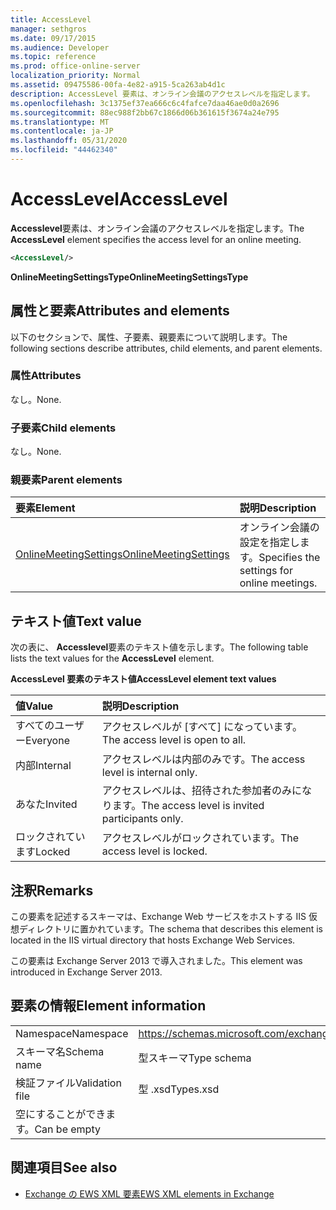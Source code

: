 ```yaml
---
title: AccessLevel
manager: sethgros
ms.date: 09/17/2015
ms.audience: Developer
ms.topic: reference
ms.prod: office-online-server
localization_priority: Normal
ms.assetid: 09475586-00fa-4e82-a915-5ca263ab4d1c
description: AccessLevel 要素は、オンライン会議のアクセスレベルを指定します。
ms.openlocfilehash: 3c1375ef37ea666c6c4fafce7daa46ae0d0a2696
ms.sourcegitcommit: 88ec988f2bb67c1866d06b361615f3674a24e795
ms.translationtype: MT
ms.contentlocale: ja-JP
ms.lasthandoff: 05/31/2020
ms.locfileid: "44462340"
---
```

# <a name="accesslevel"></a><span data-ttu-id="476f7-103">AccessLevel</span><span class="sxs-lookup"><span data-stu-id="476f7-103">AccessLevel</span></span>

<span data-ttu-id="476f7-104">**Accesslevel**要素は、オンライン会議のアクセスレベルを指定します。</span><span class="sxs-lookup"><span data-stu-id="476f7-104">The **AccessLevel** element specifies the access level for an online meeting.</span></span> 
  
```XML
<AccessLevel/>
```

 <span data-ttu-id="476f7-105">**OnlineMeetingSettingsType**</span><span class="sxs-lookup"><span data-stu-id="476f7-105">**OnlineMeetingSettingsType**</span></span>
## <a name="attributes-and-elements"></a><span data-ttu-id="476f7-106">属性と要素</span><span class="sxs-lookup"><span data-stu-id="476f7-106">Attributes and elements</span></span>

<span data-ttu-id="476f7-107">以下のセクションで、属性、子要素、親要素について説明します。</span><span class="sxs-lookup"><span data-stu-id="476f7-107">The following sections describe attributes, child elements, and parent elements.</span></span>
  
### <a name="attributes"></a><span data-ttu-id="476f7-108">属性</span><span class="sxs-lookup"><span data-stu-id="476f7-108">Attributes</span></span>

<span data-ttu-id="476f7-109">なし。</span><span class="sxs-lookup"><span data-stu-id="476f7-109">None.</span></span>
  
### <a name="child-elements"></a><span data-ttu-id="476f7-110">子要素</span><span class="sxs-lookup"><span data-stu-id="476f7-110">Child elements</span></span>

<span data-ttu-id="476f7-111">なし。</span><span class="sxs-lookup"><span data-stu-id="476f7-111">None.</span></span>
  
### <a name="parent-elements"></a><span data-ttu-id="476f7-112">親要素</span><span class="sxs-lookup"><span data-stu-id="476f7-112">Parent elements</span></span>

|<span data-ttu-id="476f7-113">**要素**</span><span class="sxs-lookup"><span data-stu-id="476f7-113">**Element**</span></span>|<span data-ttu-id="476f7-114">**説明**</span><span class="sxs-lookup"><span data-stu-id="476f7-114">**Description**</span></span>|
|:-----|:-----|
|[<span data-ttu-id="476f7-115">OnlineMeetingSettings</span><span class="sxs-lookup"><span data-stu-id="476f7-115">OnlineMeetingSettings</span></span>](onlinemeetingsettings.md) <br/> |<span data-ttu-id="476f7-116">オンライン会議の設定を指定します。</span><span class="sxs-lookup"><span data-stu-id="476f7-116">Specifies the settings for online meetings.</span></span>  <br/> |
   
## <a name="text-value"></a><span data-ttu-id="476f7-117">テキスト値</span><span class="sxs-lookup"><span data-stu-id="476f7-117">Text value</span></span>

<span data-ttu-id="476f7-118">次の表に、 **Accesslevel**要素のテキスト値を示します。</span><span class="sxs-lookup"><span data-stu-id="476f7-118">The following table lists the text values for the **AccessLevel** element.</span></span> 
  
<span data-ttu-id="476f7-119">**AccessLevel 要素のテキスト値**</span><span class="sxs-lookup"><span data-stu-id="476f7-119">**AccessLevel element text values**</span></span>

|<span data-ttu-id="476f7-120">**値**</span><span class="sxs-lookup"><span data-stu-id="476f7-120">**Value**</span></span>|<span data-ttu-id="476f7-121">**説明**</span><span class="sxs-lookup"><span data-stu-id="476f7-121">**Description**</span></span>|
|:-----|:-----|
|<span data-ttu-id="476f7-122">すべてのユーザー</span><span class="sxs-lookup"><span data-stu-id="476f7-122">Everyone</span></span>  <br/> |<span data-ttu-id="476f7-123">アクセスレベルが [すべて] になっています。</span><span class="sxs-lookup"><span data-stu-id="476f7-123">The access level is open to all.</span></span>  <br/> |
|<span data-ttu-id="476f7-124">内部</span><span class="sxs-lookup"><span data-stu-id="476f7-124">Internal</span></span>  <br/> |<span data-ttu-id="476f7-125">アクセスレベルは内部のみです。</span><span class="sxs-lookup"><span data-stu-id="476f7-125">The access level is internal only.</span></span>  <br/> |
|<span data-ttu-id="476f7-126">あなた</span><span class="sxs-lookup"><span data-stu-id="476f7-126">Invited</span></span>  <br/> |<span data-ttu-id="476f7-127">アクセスレベルは、招待された参加者のみになります。</span><span class="sxs-lookup"><span data-stu-id="476f7-127">The access level is invited participants only.</span></span>  <br/> |
|<span data-ttu-id="476f7-128">ロックされています</span><span class="sxs-lookup"><span data-stu-id="476f7-128">Locked</span></span>  <br/> |<span data-ttu-id="476f7-129">アクセスレベルがロックされています。</span><span class="sxs-lookup"><span data-stu-id="476f7-129">The access level is locked.</span></span>  <br/> |
   
## <a name="remarks"></a><span data-ttu-id="476f7-130">注釈</span><span class="sxs-lookup"><span data-stu-id="476f7-130">Remarks</span></span>

<span data-ttu-id="476f7-131">この要素を記述するスキーマは、Exchange Web サービスをホストする IIS 仮想ディレクトリに置かれています。</span><span class="sxs-lookup"><span data-stu-id="476f7-131">The schema that describes this element is located in the IIS virtual directory that hosts Exchange Web Services.</span></span>
  
<span data-ttu-id="476f7-132">この要素は Exchange Server 2013 で導入されました。</span><span class="sxs-lookup"><span data-stu-id="476f7-132">This element was introduced in Exchange Server 2013.</span></span>
  
## <a name="element-information"></a><span data-ttu-id="476f7-133">要素の情報</span><span class="sxs-lookup"><span data-stu-id="476f7-133">Element information</span></span>

|||
|:-----|:-----|
|<span data-ttu-id="476f7-134">Namespace</span><span class="sxs-lookup"><span data-stu-id="476f7-134">Namespace</span></span>  <br/> |https://schemas.microsoft.com/exchange/services/2006/types  <br/> |
|<span data-ttu-id="476f7-135">スキーマ名</span><span class="sxs-lookup"><span data-stu-id="476f7-135">Schema name</span></span>  <br/> |<span data-ttu-id="476f7-136">型スキーマ</span><span class="sxs-lookup"><span data-stu-id="476f7-136">Type schema</span></span>  <br/> |
|<span data-ttu-id="476f7-137">検証ファイル</span><span class="sxs-lookup"><span data-stu-id="476f7-137">Validation file</span></span>  <br/> |<span data-ttu-id="476f7-138">型 .xsd</span><span class="sxs-lookup"><span data-stu-id="476f7-138">Types.xsd</span></span>  <br/> |
|<span data-ttu-id="476f7-139">空にすることができます。</span><span class="sxs-lookup"><span data-stu-id="476f7-139">Can be empty</span></span>  <br/> ||
   
## <a name="see-also"></a><span data-ttu-id="476f7-140">関連項目</span><span class="sxs-lookup"><span data-stu-id="476f7-140">See also</span></span>

- [<span data-ttu-id="476f7-141">Exchange の EWS XML 要素</span><span class="sxs-lookup"><span data-stu-id="476f7-141">EWS XML elements in Exchange</span></span>](ews-xml-elements-in-exchange.md)

